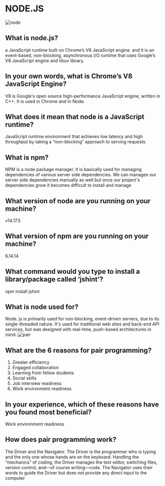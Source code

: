 # NODE.JS
![node](https://habrastorage.org/webt/xc/4n/a1/xc4na1sca8xlufsjkj3yyo1z9m8.jpeg)
## What is node.js?
a JavaScript runtime built on Chrome’s V8 JavaScript engine. and it is an event-based, non-blocking, asynchronous I/O runtime that uses Google’s V8 JavaScript engine and libuv library.

## In your own words, what is Chrome’s V8 JavaScript Engine?

V8 is Google's open source high-performance JavaScript  engine, written in C++. It is used in Chrome and in Node.

## What does it mean that node is a JavaScript runtime?

JavaScript runtime environment that achieves low latency and high throughput by taking a “non-blocking” approach to serving requests.

## What is npm?

NPM is a node package manager. It is basically used for managing dependencies of various server side dependencies. We can manages our server side dependencies manually as well but once our project's dependencies grow it becomes difficult to install and manage

## What version of node are you running on your machine?
v14.17.5

## What version of npm are you running on your machine?
6.14.14

## What command would you type to install a library/package called ‘jshint’?

npm install jshint

## What is node used for?
Node. js is primarily used for non-blocking, event-driven servers, due to its single-threaded nature. It's used for traditional web sites and back-end API services, but was designed with real-time, push-based architectures in mind.
![pair](https://miro.medium.com/max/1140/1*v4q4iD3dQHgferJNNjmvag.jpeg)
## What are the 6 reasons for pair programming?
1. Greater efficiency 
2. Engaged collaboration
3. Learning from fellow students
4. Social skills
5. Job interview readiness
6. Work environment readiness

## In your experience, which of these reasons have you found most beneficial?
Work environment readiness

## How does pair programming work?
The Driver and the Navigator. The Driver is the programmer who is typing and the only one whose hands are on the keyboard. Handling the “mechanics” of coding, the Driver manages the text editor, switching files, version control, and—of course writing—code. The Navigator uses their words to guide the Driver but does not provide any direct input to the computer
